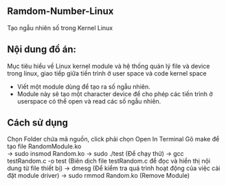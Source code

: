 ## Ramdom-Number-Linux
Tạo ngẫu nhiên số trong Kernel Linux

## Nội dung đồ án:
Mục tiêu hiểu về Linux kernel module và hệ thống quản lý file và device trong linux, giao tiếp giữa tiến trình ở user space và code kernel space 
+ Viết một module dùng để tạo ra số ngẫu nhiên. 
+ Module này sẽ tạo một character device để cho phép các tiến trình ở userspace có thể open và read các số ngẫu nhiên.


## Cách sử dụng
Chọn Folder chứa mã nguồn, click phải chọn Open In Terminal
Gõ make để tạo file RandomModule.ko  
-> sudo insmod Random.ko -> sudo ./test (Để chạy thử) 
-> gcc testRandom.c -o test (Biên dịch file testRandom.c để đọc và hiển thị nội dung từ file thiết bị)
-> dmesg (Để kiểm tra quá trình hoạt động của việc cài đặt module driver) 
-> sudo rmmod Random.ko (Remove Module)

